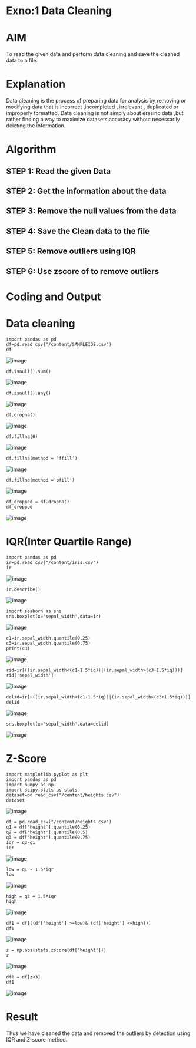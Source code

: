 # Exno:1 Data Cleaning 


# AIM
To read the given data and perform data cleaning and save the cleaned data to a file.

# Explanation
Data cleaning is the process of preparing data for analysis by removing or modifying data that is incorrect ,incompleted , irrelevant , duplicated or improperly formatted. Data cleaning is not simply about erasing data ,but rather finding a way to maximize datasets accuracy without necessarily deleting the information.

# Algorithm
## STEP 1: Read the given Data

## STEP 2: Get the information about the data

## STEP 3: Remove the null values from the data

## STEP 4: Save the Clean data to the file

## STEP 5: Remove outliers using IQR

## STEP 6: Use zscore of to remove outliers

# Coding and Output
# Data cleaning


```
import pandas as pd
df=pd.read_csv("/content/SAMPLEIDS.csv")
df
```
![image](https://github.com/user-attachments/assets/33fd269c-57d3-439d-bd47-f73261761cda)



```
df.isnull().sum()
```
![image](https://github.com/user-attachments/assets/d5c0ab6d-b48e-492d-9f0c-edb7734ffa9b)



```
df.isnull().any()
```
![image](https://github.com/user-attachments/assets/4b93b23a-e7a7-47fd-b6ac-2268be000754)



```
df.dropna()
```
![image](https://github.com/user-attachments/assets/4d84a8fe-013e-4607-8c04-f315efd4fc23)



```
df.fillna(0)
```
![image](https://github.com/user-attachments/assets/99ee70a7-422c-4fdf-8409-45d2a2b968e6)



```
df.fillna(method = 'ffill')
```
![image](https://github.com/user-attachments/assets/88f2c98a-5dd6-4f3d-baed-524b9392cb46)



```
df.fillna(method ='bfill')
```
![image](https://github.com/user-attachments/assets/8f920355-eaca-4789-b0d6-7b9e14c678be)



```
df_dropped = df.dropna()
df_dropped
```
![image](https://github.com/user-attachments/assets/1c425a62-cd3a-487c-a10d-bfaf12c44604)



# IQR(Inter Quartile Range)


```
import pandas as pd
ir=pd.read_csv("/content/iris.csv")
ir
```
![image](https://github.com/user-attachments/assets/0dad9f70-f216-4bc5-b993-af18a21323cf)


```
ir.describe()
```
![image](https://github.com/user-attachments/assets/6ce17986-1734-4186-878a-ebc102965ecf)



```
import seaborn as sns
sns.boxplot(x='sepal_width',data=ir)
```
![image](https://github.com/user-attachments/assets/1f52a30a-a88c-41a2-b0ff-f8ef2e9782fb)



```
c1=ir.sepal_width.quantile(0.25)
c3=ir.sepal_width.quantile(0.75)
print(c3)
```
![image](https://github.com/user-attachments/assets/f0602676-54ad-431a-b3c1-139d174a5024)


```
rid=ir[((ir.sepal_width<(c1-1.5*iq))|(ir.sepal_width>(c3+1.5*iq)))]
rid['sepal_width']
```
![image](https://github.com/user-attachments/assets/09fc0bdf-7446-4d1a-bd68-88e268b1d468)



```
delid=ir[~((ir.sepal_width<(c1-1.5*iq))|(ir.sepal_width>(c3+1.5*iq)))]
delid
```
![image](https://github.com/user-attachments/assets/a8836e61-4c4b-40ed-8f45-3f0f8ad135c4)



```
sns.boxplot(x='sepal_width',data=delid)
```
![image](https://github.com/user-attachments/assets/931e260c-8cba-4215-9de5-4e5bf0fb8a44)




# Z-Score

```
import matplotlib.pyplot as plt
import pandas as pd
import numpy as np
import scipy.stats as stats
dataset=pd.read_csv("/content/heights.csv")
dataset
```
![image](https://github.com/user-attachments/assets/415c3def-78b8-49a3-8bf2-dba2b652a1e5)



```
df = pd.read_csv("/content/heights.csv")
q1 = df['height'].quantile(0.25)
q2 = df['height'].quantile(0.5)
q3 = df['height'].quantile(0.75)
iqr = q3-q1
iqr
```
![image](https://github.com/user-attachments/assets/58d5e26c-f112-437a-9c86-a694b6ad975c)



```
low = q1 - 1.5*iqr
low
```
![image](https://github.com/user-attachments/assets/ccb9af50-5150-4030-844c-7ad23724e0a2)



```
high = q3 + 1.5*iqr
high
```
![image](https://github.com/user-attachments/assets/83b0a8a6-4f5c-4824-a7c6-d5f209614370)



```
df1 = df[((df['height'] >=low)& (df['height'] <=high))]
df1
```
![image](https://github.com/user-attachments/assets/ef28106e-ff5b-4107-80f4-d638ee00c6fa)


```
z = np.abs(stats.zscore(df['height']))
z
```
![image](https://github.com/user-attachments/assets/0ba8233b-ad63-4044-abd6-8652bceece98)



```
df1 = df[z<3]
df1
```
![image](https://github.com/user-attachments/assets/cd1f59f5-706f-40ee-a4df-d54a216d9d5c)


# Result
Thus we have cleaned the data and removed the outliers by detection using IQR and Z-score method.
